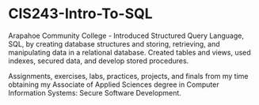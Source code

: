 # CIS243-Intro-To-SQL
Arapahoe Community College - Introduced Structured Query Language, SQL, by creating database structures and storing, retrieving, and manipulating data in a relational database. Created tables and views, used indexes, secured data, and develop stored procedures.

Assignments, exercises, labs, practices, projects, and finals from my time obtaining my Associate of Applied Sciences degree in Computer Information Systems: Secure Software Development.
